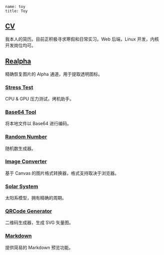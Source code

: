 ```
name: toy
title: Toy
```

## [CV](/toy/cv)

我本人的简历。目前正积极寻求寒假和日常实习。Web 后端，Linux 开发，内核开发岗位均可。

## [Realpha](/toy/realpha)

精确恢复图片的 Alpha 通道，用于提取透明图标。

### [Stress Test](/toy/stresstest)

CPU & GPU 压力测试，烤机助手。

### [Base64 Tool](/toy/base64)

将本地文件以 Base64 进行编码。

### [Random Number](/toy/randnum)

随机数生成器。

### [Image Converter](/toy/imgconverter)

基于 Canvas 的图片格式转换器，格式支持取决于浏览器。

### [Solar System](/toy/solarsystem)

太阳系模型，拥有精确的周期。

### [QRCode Generator](/toy/qrcode)

二维码生成器，生成 SVG 矢量图。

### [Markdown](/toy/markdown)

提供简易的 Markdown 预览功能。
